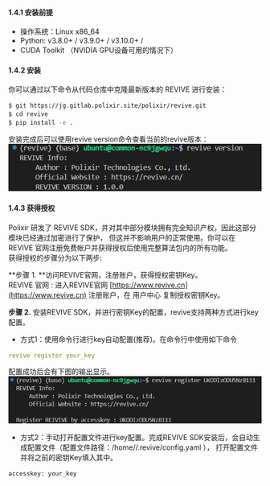 
#### 1.4.1  安装前提
- 操作系统：Linux x86_64
- Python: v3.8.0+ / v3.9.0+ / v3.10.0+ /
- CUDA Toolkit （NVIDIA GPU设备可用的情况下）


#### 1.4.2  安装
你可以通过以下命令从代码仓库中克隆最新版本的 REVIVE 进行安装：
```bash
$ git https://jg.gitlab.polixir.site/polixir/revive.git
$ cd revive
$ pip install -e .
```

安装完成后可以使用revive version命令查看当前的revive版本：
![image.png](./assets/1715562895967-3bf142ed-38c5-4f9b-bf96-fee041f32a59.png)


#### 1.4.3  获得授权
Polixir 研发了 REVIVE SDK，并对其中部分模块拥有完全知识产权，因此这部分模块已经通过加密进行了保护， 但这并不影响用户的正常使用。你可以在 REVIVE 官网注册免费帐户并获得授权后使用完整算法包内的所有功能。<br />获得授权的步骤分为以下两步:

**步骤 1. **访问REVIVE官网，注册账户，获得授权密钥Key。<br />REVIVE 官网 : 进入REVIVE官网 [https://www.revive.cn](https://www.revive.cn) 注册账户，在 用户中心 复制授权密钥Key。

**步骤 2.** 安装REVIVE SDK，并进行密钥Key的配置，revive支持两种方式进行key配置。

- 方式1：使用命令行进行key自动配置(推荐)。在命令行中使用如下命令
```yaml
revive register your_key
```
配置成功后会有下图的输出显示。
![image.png](./assets/1715563136868-f8dc2e5f-472f-49be-80ad-83062ae9bf65.png)

- 方式2：手动打开配置文件进行key配置。完成REVIVE SDK安装后，会自动生成配置文件（配置文件路径：/home/<user-name>/.revive/config.yaml ）， 打开配置文件并将之前的密钥Key填入其中。
```python
accesskey: your_key
```
